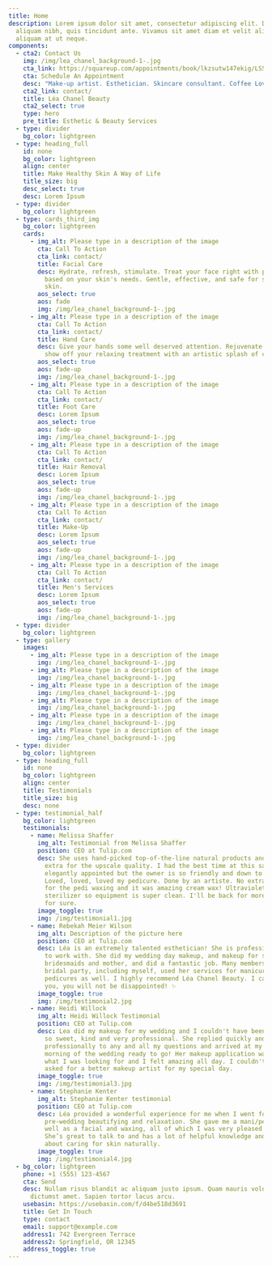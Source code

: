 ```yaml
---
title: Home
description: Lorem ipsum dolor sit amet, consectetur adipiscing elit. Duis at
  aliquam nibh, quis tincidunt ante. Vivamus sit amet diam et velit aliquam
  aliquam at ut neque.
components:
  - cta2: Contact Us
    img: /img/lea_chanel_background-1-.jpg
    cta_link: https://squareup.com/appointments/book/lkzsutw147ekig/LS5KRH7VEZTBB/services
    cta: Schedule An Appointment
    desc: "Make-up artist. Esthetician. Skincare consultant. Coffee Lover. "
    cta2_link: contact/
    title: Léa Chanel Beauty
    cta2_select: true
    type: hero
    pre_title: Esthetic & Beauty Services
  - type: divider
    bg_color: lightgreen
  - type: heading_full
    id: none
    bg_color: lightgreen
    align: center
    title: Make Healthy Skin A Way of Life
    title_size: big
    desc_select: true
    desc: Lorem Ipsum
  - type: divider
    bg_color: lightgreen
  - type: cards_third_img
    bg_color: lightgreen
    cards:
      - img_alt: Please type in a description of the image
        cta: Call To Action
        cta_link: contact/
        title: Facial Care
        desc: Hydrate, refresh, stimulate. Treat your face right with personalized care
          based on your skin's needs. Gentle, effective, and safe for sensitive
          skin.
        aos_select: true
        aos: fade
        img: /img/lea_chanel_background-1-.jpg
      - img_alt: Please type in a description of the image
        cta: Call To Action
        cta_link: contact/
        title: Hand Care
        desc: Give your hands some well deserved attention. Rejuvenate your nails and
          show off your relaxing treatment with an artistic splash of colour.
        aos_select: true
        aos: fade-up
        img: /img/lea_chanel_background-1-.jpg
      - img_alt: Please type in a description of the image
        cta: Call To Action
        cta_link: contact/
        title: Foot Care
        desc: Lorem Ipsum
        aos_select: true
        aos: fade-up
        img: /img/lea_chanel_background-1-.jpg
      - img_alt: Please type in a description of the image
        cta: Call To Action
        cta_link: contact/
        title: Hair Removal
        desc: Lorem Ipsum
        aos_select: true
        aos: fade-up
        img: /img/lea_chanel_background-1-.jpg
      - img_alt: Please type in a description of the image
        cta: Call To Action
        cta_link: contact/
        title: Make-Up
        desc: Lorem Ipsum
        aos_select: true
        aos: fade-up
        img: /img/lea_chanel_background-1-.jpg
      - img_alt: Please type in a description of the image
        cta: Call To Action
        cta_link: contact/
        title: Men's Services
        desc: Lorem Ipsum
        aos_select: true
        aos: fade-up
        img: /img/lea_chanel_background-1-.jpg
  - type: divider
    bg_color: lightgreen
  - type: gallery
    images:
      - img_alt: Please type in a description of the image
        img: /img/lea_chanel_background-1-.jpg
      - img_alt: Please type in a description of the image
        img: /img/lea_chanel_background-1-.jpg
      - img_alt: Please type in a description of the image
        img: /img/lea_chanel_background-1-.jpg
      - img_alt: Please type in a description of the image
        img: /img/lea_chanel_background-1-.jpg
      - img_alt: Please type in a description of the image
        img: /img/lea_chanel_background-1-.jpg
      - img_alt: Please type in a description of the image
        img: /img/lea_chanel_background-1-.jpg
  - type: divider
    bg_color: lightgreen
  - type: heading_full
    id: none
    bg_color: lightgreen
    align: center
    title: Testimonials
    title_size: big
    desc: none
  - type: testimonial_half
    bg_color: lightgreen
    testimonials:
      - name: Melissa Shaffer
        img_alt: Testimonial from Melissa Shaffer
        position: CEO at Tulip.com
        desc: She uses hand-picked top-of-the-line natural products and doesn't charge
          extra for the upscale quality. I had the best time at this salon. It's
          elegantly appointed but the owner is so friendly and down to earth.
          Loved, loved, loved my pedicure. Done by an artiste. No extra charge
          for the pedi waxing and it was amazing cream wax! Ultraviolet light
          sterilizer so equipment is super clean. I'll be back for more services
          for sure.
        image_toggle: true
        img: /img/testimonial1.jpg
      - name: Rebekah Meier Wilson
        img_alt: Description of the picture here
        position: CEO at Tulip.com
        desc: Léa is an extremely talented esthetician! She is professional, and a joy
          to work with. She did my wedding day makeup, and makeup for some of my
          bridesmaids and mother, and did a fantastic job. Many members of my
          bridal party, including myself, used her services for manicures and
          pedicures as well. I highly recommend Léa Chanel Beauty. I can assure
          you, you will not be disappointed! ✨
        image_toggle: true
        img: /img/testimonial2.jpg
      - name: Heidi Willock
        img_alt: Heidi Willock Testimonial
        position: CEO at Tulip.com
        desc: Lea did my makeup for my wedding and I couldn't have been happier! She was
          so sweet, kind and very professional. She replied quickly and
          professionally to any and all my questions and arrived at my house the
          morning of the wedding ready to go! Her makeup application was exactly
          what I was looking for and I felt amazing all day. I couldn't have
          asked for a better makeup artist for my special day.
        image_toggle: true
        img: /img/testimonial3.jpg
      - name: Stephanie Kenter
        img_alt: Stephanie Kenter testimonial
        position: CEO at Tulip.com
        desc: Léa provided a wonderful experience for me when I went for some
          pre-wedding beautifying and relaxation. She gave me a mani/pedi as
          well as a facial and waxing, all of which I was very pleased with.
          She’s great to talk to and has a lot of helpful knowledge and advice
          about caring for skin naturally.
        image_toggle: true
        img: /img/testimonial4.jpg
  - bg_color: lightgreen
    phone: +1 (555) 123-4567
    cta: Send
    desc: Nullam risus blandit ac aliquam justo ipsum. Quam mauris volutpat massa
      dictumst amet. Sapien tortor lacus arcu.
    usebasin: https://usebasin.com/f/d4be518d3691
    title: Get In Touch
    type: contact
    email: support@example.com
    address1: 742 Evergreen Terrace
    address2: Springfield, OR 12345
    address_toggle: true
---
```

